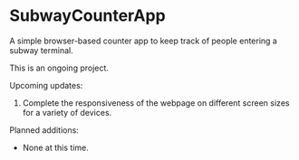 # SubwayCounterApp
A simple browser-based counter app to keep track of people entering a subway terminal.

This is an ongoing project.

Upcoming updates:

1. Complete the responsiveness of the webpage on different screen sizes for a variety of devices.

Planned additions:

* None at this time.
